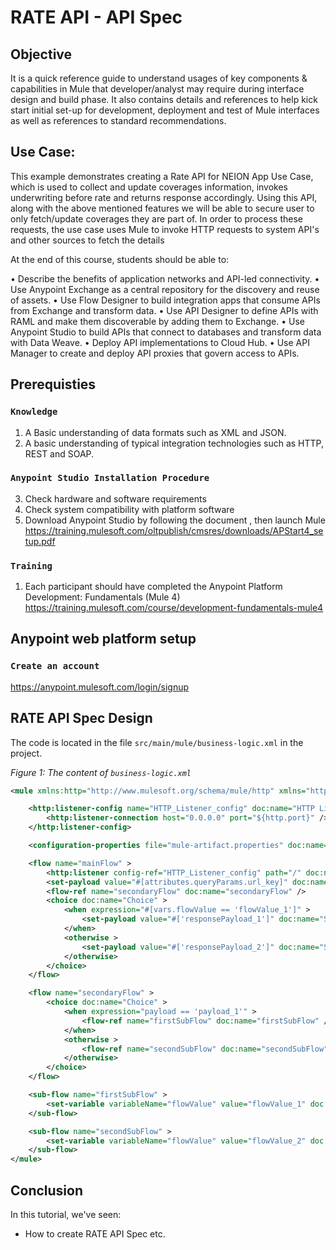 # RATE API - API Spec

## Objective

It is a quick reference guide to understand usages of key components & capabilities in Mule that developer/analyst may require during interface design and build phase. It also contains details and references to help kick start initial set-up for development, deployment and test of Mule interfaces as well as references to standard recommendations.

## Use Case:
This example demonstrates creating a Rate API for NEION App Use Case, which is used to collect and update coverages information, invokes underwriting before rate and returns response accordingly. Using this API, along with the above mentioned features we will be able to secure user to only fetch/update coverages they are part of. In order to process these requests, the use case uses Mule to invoke HTTP requests to system API's and other sources to fetch the details

At the end of this course, students should be able to:

•	Describe the benefits of application networks and API-led connectivity.
•	Use Anypoint Exchange as a central repository for the discovery and reuse of assets. 
•	Use Flow Designer to build integration apps that consume APIs from Exchange and transform data.
•	Use API Designer to define APIs with RAML and make them discoverable by adding them to Exchange. 
•	Use Anypoint Studio to build APIs that connect to databases and transform data with Data Weave. 
•	Deploy API implementations to Cloud Hub. 
•	Use API Manager to create and deploy API proxies that govern access to APIs.


## Prerequisties

### `Knowledge` ###

1.	A Basic understanding of data formats such as XML and JSON.
2.	A basic understanding of typical integration technologies such as HTTP, REST and SOAP. 

### `Anypoint Studio Installation Procedure` ###

3.	Check hardware and software requirements
4.	Check system compatibility with platform software
5.	Download Anypoint Studio by following the document , then launch Mule
    https://training.mulesoft.com/oltpublish/cmsres/downloads/APStart4_setup.pdf 
    
### `Training` ###

1.	Each participant should have completed the Anypoint Platform Development: Fundamentals (Mule 4)     
    https://training.mulesoft.com/course/development-fundamentals-mule4


## Anypoint web platform setup

### `Create an account` ###

https://anypoint.mulesoft.com/login/signup

##  RATE API Spec Design

The code is located in the file `src/main/mule/business-logic.xml` in the project.

*Figure 1: The content of `business-logic.xml`*

```xml
<mule xmlns:http="http://www.mulesoft.org/schema/mule/http" xmlns="http://www.mulesoft.org/schema/mule/core" ... >

	<http:listener-config name="HTTP_Listener_config" doc:name="HTTP Listener config" >
		<http:listener-connection host="0.0.0.0" port="${http.port}" />
	</http:listener-config>

	<configuration-properties file="mule-artifact.properties" doc:name="Configuration properties" />

	<flow name="mainFlow" >
		<http:listener config-ref="HTTP_Listener_config" path="/" doc:name="HTTP Listener" allowedMethods="GET"/>
		<set-payload value="#[attributes.queryParams.url_key]" doc:name="Set query param 'url_key' to payload" />
		<flow-ref name="secondaryFlow" doc:name="secondaryFlow" />
		<choice doc:name="Choice" >
			<when expression="#[vars.flowValue == 'flowValue_1']" >
				<set-payload value="#['responsePayload_1']" doc:name="Set Response Payload" />
			</when>
			<otherwise >
				<set-payload value="#['responsePayload_2']" doc:name="Set Response Payload" />
			</otherwise>
		</choice>
	</flow>

	<flow name="secondaryFlow" >
		<choice doc:name="Choice" >
			<when expression="payload == 'payload_1'" >
				<flow-ref name="firstSubFlow" doc:name="firstSubFlow" />
			</when>
			<otherwise >
				<flow-ref name="secondSubFlow" doc:name="secondSubFlow" />
			</otherwise>
		</choice>
	</flow>

	<sub-flow name="firstSubFlow" >
		<set-variable variableName="flowValue" value="flowValue_1" doc:name="Set Variable"  />
	</sub-flow>

	<sub-flow name="secondSubFlow" >
		<set-variable variableName="flowValue" value="flowValue_2" doc:name="Set Variable" />
	</sub-flow>
</mule>
```
## Conclusion

In this tutorial, we've seen:

* How to create RATE API Spec  etc.
